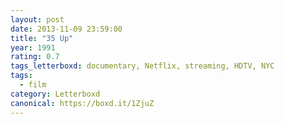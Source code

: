 ```yaml
---
layout: post 
date: 2013-11-09 23:59:00
title: "35 Up"
year: 1991
rating: 0.7
tags_letterboxd: documentary, Netflix, streaming, HDTV, NYC
tags:
  - film
category: Letterboxd
canonical: https://boxd.it/1ZjuZ
---
```

